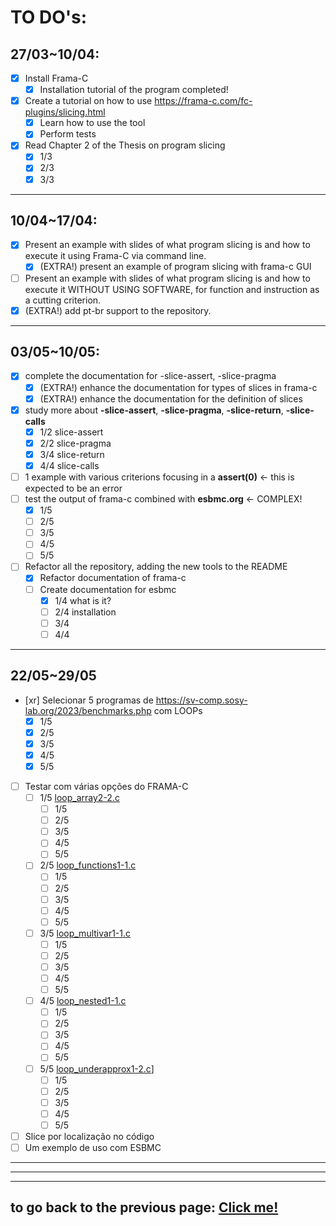 # **TO DO's**:

## **27/03~10/04**:

-   [x] Install Frama-C
    -   [x] Installation tutorial of the program completed!
-   [x] Create a tutorial on how to use https://frama-c.com/fc-plugins/slicing.html
    -   [x] Learn how to use the tool
    -   [x] Perform tests
-   [x] Read Chapter 2 of the Thesis on program slicing
    -   [x] 1/3
    -   [x] 2/3
    -   [x] 3/3

---

## **10/04~17/04**:

-   [x] Present an example with slides of what program slicing is and how to execute it using Frama-C via command line.
    -   [x] (EXTRA!) present an example of program slicing with frama-c GUI
-   [ ] Present an example with slides of what program slicing is and how to execute it WITHOUT USING SOFTWARE, for function and instruction as a cutting criterion.
-   [x] (EXTRA!) add pt-br support to the repository.

---

## **03/05~10/05**:

-   [x] complete the documentation for -slice-assert, -slice-pragma
    -   [x] (EXTRA!) enhance the documentation for types of slices in frama-c
    -   [x] (EXTRA!) enhance the documentation for the definition of slices
-   [x] study more about **-slice-assert**, **-slice-pragma**, **-slice-return**, **-slice-calls**
    -   [x] 1/2 slice-assert
    -   [x] 2/2 slice-pragma
    -   [x] 3/4 slice-return
    -   [x] 4/4 slice-calls
-   [ ] 1 example with various criterions focusing in a **assert(0)** <- this is expected to be an error
-   [ ] test the output of frama-c combined with **esbmc.org** <- COMPLEX!
    -   [x] 1/5
    -   [ ] 2/5
    -   [ ] 3/5
    -   [ ] 4/5
    -   [ ] 5/5
-   [ ] Refactor all the repository, adding the new tools to the README
    -   [x] Refactor documentation of frama-c
    -   [ ] Create documentation for esbmc
        -   [x] 1/4 what is it?
        -   [ ] 2/4 installation
        -   [ ] 3/4
        -   [ ] 4/4

---

## **22/05~29/05**

-   [xr] Selecionar 5 programas de https://sv-comp.sosy-lab.org/2023/benchmarks.php com LOOPs
    -   [x] 1/5
    -   [x] 2/5
    -   [x] 3/5
    -   [x] 4/5
    -   [x] 5/5
-   [ ] Testar com várias opções do FRAMA-C
    -   [ ] 1/5 [loop_array2-2.c](./tests/loop_tests/loop_array2-2.c)
        -   [ ] 1/5
        -   [ ] 2/5
        -   [ ] 3/5
        -   [ ] 4/5
        -   [ ] 5/5
    -   [ ] 2/5 [loop_functions1-1.c](./tests/loop_tests/loop_functions1-1.c)
        -   [ ] 1/5
        -   [ ] 2/5
        -   [ ] 3/5
        -   [ ] 4/5
        -   [ ] 5/5
    -   [ ] 3/5 [loop_multivar1-1.c](./tests/loop_tests/loop_multivar1-1.c)
        -   [ ] 1/5
        -   [ ] 2/5
        -   [ ] 3/5
        -   [ ] 4/5
        -   [ ] 5/5
    -   [ ] 4/5 [loop_nested1-1.c](./tests/loop_tests/loop_nested1-1.c)
        -   [ ] 1/5
        -   [ ] 2/5
        -   [ ] 3/5
        -   [ ] 4/5
        -   [ ] 5/5
    -   [ ] 5/5 [loop_underapprox1-2.c](./tests/loop_tests/loop_underapprox1-2.c)]
        -   [ ] 1/5
        -   [ ] 2/5
        -   [ ] 3/5
        -   [ ] 4/5
        -   [ ] 5/5
-   [ ] Slice por localização no código
-   [ ] Um exemplo de uso com ESBMC

---

---

---

## to go back to the previous page: [Click me!](../../README.md)
